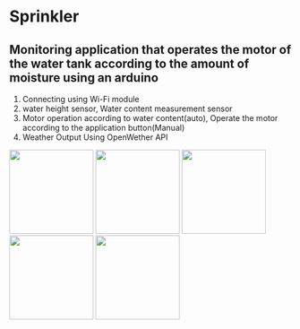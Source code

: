 # Sprinkler
Monitoring application that operates the motor of the water tank according to the amount of moisture using an arduino
--------------
1. Connecting using Wi-Fi module
2. water height sensor, Water content measurement sensor  
3. Motor operation according to water content(auto), Operate the motor according to the application button(Manual)
4. Weather Output Using OpenWether API


<div>
<img width="150" src=https://user-images.githubusercontent.com/49237608/72697923-2e32ed00-3b85-11ea-98f0-2189f9e90250.jpg>
<img width="150" src=https://user-images.githubusercontent.com/49237608/72697926-325f0a80-3b85-11ea-8533-b1e8fdd640d4.jpg>
<img width="150" src=https://user-images.githubusercontent.com/49237608/72697928-3559fb00-3b85-11ea-8aa6-daf8fb3a49e1.jpg>
<img width="150" src=https://user-images.githubusercontent.com/49237608/72697932-37bc5500-3b85-11ea-9e9a-e42233dfea07.jpg>
<img width="150" src=https://user-images.githubusercontent.com/49237608/72697933-39861880-3b85-11ea-89f4-b86413e96d29.jpg>
</div>
